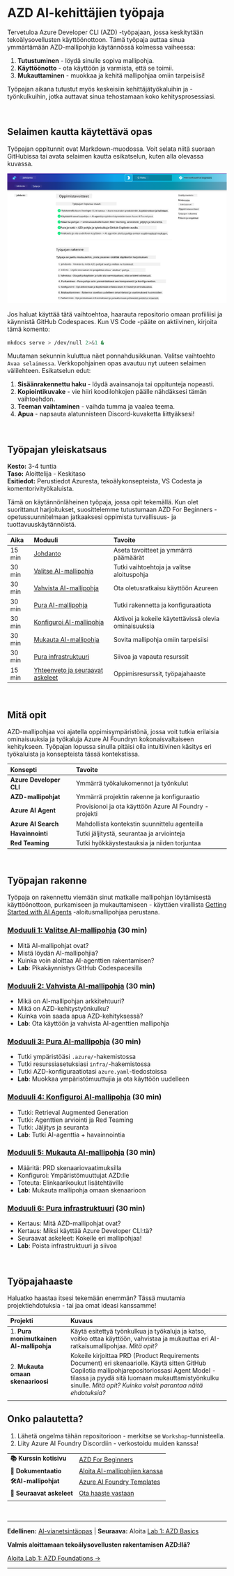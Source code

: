 <!--
CO_OP_TRANSLATOR_METADATA:
{
  "original_hash": "9cc966416ab431c38b2ab863884b196c",
  "translation_date": "2025-09-24T22:33:40+00:00",
  "source_file": "workshop/README.md",
  "language_code": "fi"
}
-->
# AZD AI-kehittäjien työpaja

Tervetuloa Azure Developer CLI (AZD) -työpajaan, jossa keskitytään tekoälysovellusten käyttöönottoon. Tämä työpaja auttaa sinua ymmärtämään AZD-mallipohjia käytännössä kolmessa vaiheessa:

1. **Tutustuminen** - löydä sinulle sopiva mallipohja.
1. **Käyttöönotto** - ota käyttöön ja varmista, että se toimii.
1. **Mukauttaminen** - muokkaa ja kehitä mallipohjaa omiin tarpeisiisi!

Työpajan aikana tutustut myös keskeisiin kehittäjätyökaluihin ja -työnkulkuihin, jotka auttavat sinua tehostamaan koko kehitysprosessiasi.

<br/>

## Selaimen kautta käytettävä opas

Työpajan oppitunnit ovat Markdown-muodossa. Voit selata niitä suoraan GitHubissa tai avata selaimen kautta esikatselun, kuten alla olevassa kuvassa.

![Työpaja](../../../translated_images/workshop.75906f133e6f8ba07ab0302ce17f67ff90f357513f3d4c4bbafa5978b10f058b.fi.png)

Jos haluat käyttää tätä vaihtoehtoa, haarauta repositorio omaan profiiliisi ja käynnistä GitHub Codespaces. Kun VS Code -pääte on aktiivinen, kirjoita tämä komento:

```bash title="" linenums="0"
mkdocs serve > /dev/null 2>&1 &
```

Muutaman sekunnin kuluttua näet ponnahdusikkunan. Valitse vaihtoehto `Avaa selaimessa`. Verkkopohjainen opas avautuu nyt uuteen selaimen välilehteen. Esikatselun edut:

1. **Sisäänrakennettu haku** - löydä avainsanoja tai oppitunteja nopeasti.
1. **Kopiointikuvake** - vie hiiri koodilohkojen päälle nähdäksesi tämän vaihtoehdon.
1. **Teeman vaihtaminen** - vaihda tumma ja vaalea teema.
1. **Apua** - napsauta alatunnisteen Discord-kuvaketta liittyäksesi!

<br/>

## Työpajan yleiskatsaus

**Kesto:** 3-4 tuntia  
**Taso:** Aloittelija - Keskitaso  
**Esitiedot:** Perustiedot Azuresta, tekoälykonsepteista, VS Codesta ja komentorivityökaluista.

Tämä on käytännönläheinen työpaja, jossa opit tekemällä. Kun olet suorittanut harjoitukset, suosittelemme tutustumaan AZD For Beginners -opetussuunnitelmaan jatkaaksesi oppimista turvallisuus- ja tuottavuuskäytännöistä.

| Aika | Moduuli  | Tavoite |
|:---|:---|:---|
| 15 min | [Johdanto](docs/instructions/0-Introduction.md) | Aseta tavoitteet ja ymmärrä päämäärät |
| 30 min | [Valitse AI-mallipohja](docs/instructions/1-Select-AI-Template.md) | Tutki vaihtoehtoja ja valitse aloituspohja | 
| 30 min | [Vahvista AI-mallipohja](docs/instructions/2-Validate-AI-Template.md) | Ota oletusratkaisu käyttöön Azureen |
| 30 min | [Pura AI-mallipohja](docs/instructions/3-Deconstruct-AI-Template.md) | Tutki rakennetta ja konfiguraatiota |
| 30 min | [Konfiguroi AI-mallipohja](docs/instructions/4-Configure-AI-Template.md) | Aktivoi ja kokeile käytettävissä olevia ominaisuuksia |
| 30 min | [Mukauta AI-mallipohja](docs/instructions/5-Customize-AI-Template.md) | Sovita mallipohja omiin tarpeisiisi |
| 30 min | [Pura infrastruktuuri](docs/instructions/6-Teardown-Infrastructure.md) | Siivoa ja vapauta resurssit |
| 15 min | [Yhteenveto ja seuraavat askeleet](docs/instructions/7-Wrap-up.md) | Oppimisresurssit, työpajahaaste |

<br/>

## Mitä opit

AZD-mallipohjaa voi ajatella oppimisympäristönä, jossa voit tutkia erilaisia ominaisuuksia ja työkaluja Azure AI Foundryn kokonaisvaltaiseen kehitykseen. Työpajan lopussa sinulla pitäisi olla intuitiivinen käsitys eri työkaluista ja konsepteista tässä kontekstissa.

| Konsepti  | Tavoite |
|:---|:---|
| **Azure Developer CLI** | Ymmärrä työkalukomennot ja työnkulut |
| **AZD-mallipohjat**| Ymmärrä projektin rakenne ja konfiguraatio |
| **Azure AI Agent**| Provisionoi ja ota käyttöön Azure AI Foundry -projekti |
| **Azure AI Search**| Mahdollista kontekstin suunnittelu agenteilla |
| **Havainnointi**| Tutki jäljitystä, seurantaa ja arviointeja |
| **Red Teaming**| Tutki hyökkäystestauksia ja niiden torjuntaa |

<br/>

## Työpajan rakenne

Työpaja on rakennettu viemään sinut matkalle mallipohjan löytämisestä käyttöönottoon, purkamiseen ja mukauttamiseen - käyttäen virallista [Getting Started with AI Agents](https://github.com/Azure-Samples/get-started-with-ai-agents) -aloitusmallipohjaa perustana.

### [Moduuli 1: Valitse AI-mallipohja](docs/instructions/1-Select-AI-Template.md) (30 min)

- Mitä AI-mallipohjat ovat?
- Mistä löydän AI-mallipohjia?
- Kuinka voin aloittaa AI-agenttien rakentamisen?
- **Lab**: Pikakäynnistys GitHub Codespacesilla

### [Moduuli 2: Vahvista AI-mallipohja](docs/instructions/2-Validate-AI-Template.md) (30 min)

- Mikä on AI-mallipohjan arkkitehtuuri?
- Mikä on AZD-kehitystyönkulku?
- Kuinka voin saada apua AZD-kehityksessä?
- **Lab**: Ota käyttöön ja vahvista AI-agenttien mallipohja

### [Moduuli 3: Pura AI-mallipohja](docs/instructions/3-Deconstruct-AI-Template.md) (30 min)

- Tutki ympäristöäsi `.azure/`-hakemistossa
- Tutki resurssiasetuksiasi `infra/`-hakemistossa
- Tutki AZD-konfiguraatiotasi `azure.yaml`-tiedostoissa
- **Lab**: Muokkaa ympäristömuuttujia ja ota käyttöön uudelleen

### [Moduuli 4: Konfiguroi AI-mallipohja](docs/instructions/4-Configure-AI-Template.md) (30 min)
- Tutki: Retrieval Augmented Generation
- Tutki: Agenttien arviointi ja Red Teaming
- Tutki: Jäljitys ja seuranta
- **Lab**: Tutki AI-agenttia + havainnointia 

### [Moduuli 5: Mukauta AI-mallipohja](docs/instructions/5-Customize-AI-Template.md) (30 min)
- Määritä: PRD skenaariovaatimuksilla
- Konfiguroi: Ympäristömuuttujat AZD:lle
- Toteuta: Elinkaarikoukut lisätehtäville
- **Lab**: Mukauta mallipohja omaan skenaarioon

### [Moduuli 6: Pura infrastruktuuri](docs/instructions/6-Teardown-Infrastructure.md) (30 min)
- Kertaus: Mitä AZD-mallipohjat ovat?
- Kertaus: Miksi käyttää Azure Developer CLI:tä?
- Seuraavat askeleet: Kokeile eri mallipohjaa!
- **Lab**: Poista infrastruktuuri ja siivoa

<br/>

## Työpajahaaste

Haluatko haastaa itsesi tekemään enemmän? Tässä muutamia projektiehdotuksia - tai jaa omat ideasi kanssamme!

| Projekti | Kuvaus |
|:---|:---|
|1. **Pura monimutkainen AI-mallipohja** | Käytä esitettyä työnkulkua ja työkaluja ja katso, voitko ottaa käyttöön, vahvistaa ja mukauttaa eri AI-ratkaisumallipohjaa. _Mitä opit?_|
|2. **Mukauta omaan skenaarioosi**  | Kokeile kirjoittaa PRD (Product Requirements Document) eri skenaariolle. Käytä sitten GitHub Copilotia mallipohjarepositoriossasi Agent Model -tilassa ja pyydä sitä luomaan mukauttamistyönkulku sinulle. _Mitä opit? Kuinka voisit parantaa näitä ehdotuksia?_|
| | |

## Onko palautetta?

1. Lähetä ongelma tähän repositorioon - merkitse se `Workshop`-tunnisteella.
1. Liity Azure AI Foundry Discordiin - verkostoidu muiden kanssa!


| | | 
|:---|:---|
| **📚 Kurssin kotisivu**| [AZD For Beginners](../README.md)|
| **📖 Dokumentaatio** | [Aloita AI-mallipohjien kanssa](https://learn.microsoft.com/en-us/azure/ai-foundry/how-to/develop/ai-template-get-started)|
| **🛠️AI-mallipohjat** | [Azure AI Foundry Templates](https://ai.azure.com/templates) |
|**🚀 Seuraavat askeleet** | [Ota haaste vastaan](../../../workshop) |
| | |

<br/>

---

**Edellinen:** [AI-vianetsintäopas](../docs/troubleshooting/ai-troubleshooting.md) | **Seuraava:** Aloita [Lab 1: AZD Basics](../../../workshop/lab-1-azd-basics)

**Valmis aloittamaan tekoälysovellusten rakentamisen AZD:llä?**

[Aloita Lab 1: AZD Foundations →](./lab-1-azd-basics/README.md)

---

